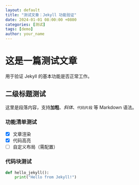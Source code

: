 ```yaml
---
layout: default
title: "测试文章：Jekyll 功能验证"
date: 2024-01-01 08:00:00 +0800
categories: [测试]
tags: [demo]
author: your_name
---
```


# 这是一篇测试文章

用于验证 Jekyll 的基本功能是否正常工作。

## 二级标题测试

这里是段落内容，支持 ​**加粗**、*斜体*、`代码片段` 等 Markdown 语法。

### 功能清单测试
- [x] 文章渲染
- [x] 代码高亮
- [ ] 自定义布局（需配置）

### 代码块测试
```python
def hello_jekyll():
    print("Hello from Jekyll!")
